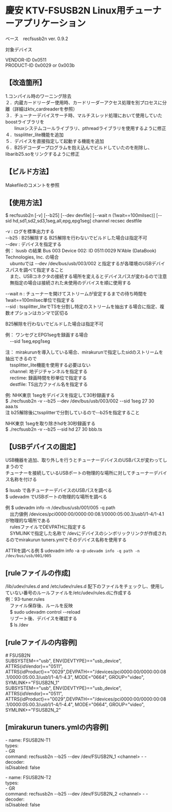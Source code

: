# 慶安 KTV-FSUSB2N Linux用チューナーアプリケーション

ベース　recfsusb2n ver. 0.9.2

対象デバイス

VENDOR-ID   0x0511  
PRODUCT-ID  0x0029 or 0x003b

## 【改造箇所】

1.コンパイル時のワーニング除去  
２．内蔵カードリーダー使用時、カードリーダーアクセス処理を別プロセスに分離（詳細はktv_cardreaderを参照）  
３．チューナーデバイスサーチ時、マルチスレッド処理において使用していたboostライブラリを  
　　linuxシステムコールライブラリ、pthreadライブラリを使用するように修正  
４．tssplitter_lite機能を追加  
５．デバイスを直接指定して起動する機能を追加  
６．B25デコーダープログラムを抱え込んでビルドしていたのを削除し、libarib25.soをリンクするように修正  

## 【ビルド方法】  
  Makefileのコメントを参照


## 【使用方法】

$ recfsusb2n [-v] [--b25] [--dev devfile] [--wait n (1wait==100milsec)] [--sid hd,sd1,sd2,sd3,1seg,all,epg,epg1seg] channel recsec destfile

-v : ログを標準出力する  
--b25 : B25解除する  B25解除を行わないでビルドした場合は指定不可  
--dev : デバイスを指定する  
例： lsusb の結果 Bus 003 Device 002: ID 0511:0029 N'Able (DataBook) Technologies, Inc. の場合  
　ubuntuでは --dev /dev/bus/usb/003/002 と指定するが各環境のUSBデバイスパスを調べて指定すること  
　また、USBコネクタの接続する場所を変えるとデバイスパスが変わるので注意  
　無指定の場合は接続された未使用のデバイスを順に使用する
   
--wait n : チューナーを開けてストリームが安定するまでの待ち時間を1wait==100milsec単位で指定する  
--sid : tssplitter_liteでTSを分割し特定のストリームを抽出する場合に指定、複数オプションはカンマで区切る
   
B25解除を行わないでビルドした場合は指定不可
           
例： ワンセグとEPG1segを録画する場合  
　--sid 1seg,epg1seg  

注： mirakurunを導入している場合、mirakurunで指定したsidのストリームを抽出できるので  
　tssplitter_lite機能を使用する必要はない  
　channel: 地デジチャンネルを指定する  
　rectime: 録画時間を秒単位で指定する  
　destfile: TS出力ファイル名を指定する  

例: NHK東京 1segをデバイスを指定して30秒録画する  
$ ./recfsusb2n -v --b25  --dev /dev/bus/usb/003/002 --sid 1seg 27 30 aaa.ts  
注 b25解除後にtssplitterで分割しているので--b25を指定すること  

NHK東京 1segを取り除きhdを30秒録画する  
$ ./recfsusb2n -v --b25 --sid hd 27 30 bbb.ts

## 【USBデバイスの固定】  
USB機器を追加、取り外しを行うとチューナーデバイスのUSBパスが変わってしまうので  
チューナーを接続しているUSBポートの物理的な場所に対してチューナーデバイス名称を付ける  

$ lsusb で各チューナーデバイスのUSBパスを調べる  
$ udevadm でUSBポートの物理的な場所を調べる  

例 $ udevadm info -n /dev/bus/usb/001/005 -q path    
　出力値例 /devices/pci0000:00/0000:00:08.1/0000:05:00.3/usb1/1-4/1-4.1 が物理的な場所である  
　rulesファイルでDEVPATHに指定する  
　SYMLINKで指定した名称で /devにデバイスのシンボリックリンクが作成されるのでmirakurun tuners.ymlでそのデバイス名称を使用する  

ATTRを調べる例 $ udevadm info -a -p `udevadm info -q path -n /dev/bus/usb/001/005`  

## [ruleファイルの作成]  
/lib/udev/rules.d  and /etc/udev/rules.d 配下のファイルをチェックし、使用していない番号のルールファイルを/etc/udev/rules.dに作成する  
例：93-tuner.rules  
　ファイル保存後、ルールを反映  
　$ sudo udevadm control --reload  
　リブート後、デバイスを確認する  
　$ ls /dev  

## [ruleファイルの内容例]  
\# FSUSB2N  
SUBSYSTEM=="usb", ENV{DEVTYPE}=="usb_device", ATTRS{idVendor}=="0511", ATTRS{idProduct}=="0029",DEVPATH=="/devices/pci0000:00/0000:00:08.1/0000:05:00.3/usb1/1-4/1-4.3", MODE="0664", GROUP="video", SYMLINK+="FSUSB2N_1"  
SUBSYSTEM=="usb", ENV{DEVTYPE}=="usb_device", ATTRS{idVendor}=="0511", ATTRS{idProduct}=="0029",DEVPATH=="/devices/pci0000:00/0000:00:08.1/0000:05:00.3/usb1/1-4/1-4.4", MODE="0664", GROUP="video", SYMLINK+="FSUSB2N_2"  

## [mirakurun tuners.ymlの内容例]  
\- name: FSUSB2N-T1  
  types:  
    \- GR  
  command: recfsusb2n --b25 --dev /dev/FSUSB2N_1 \<channel\> - -  
  decoder:  
  isDisabled: false  

\- name: FSUSB2N-T2  
  types:  
    \- GR  
  command: recfsusb2n --b25 --dev /dev/FSUSB2N_2 \<channel\> - -  
  decoder:  
  isDisabled: false  
